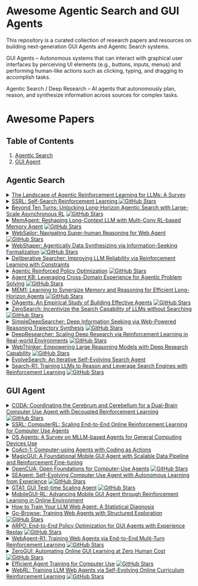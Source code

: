 # Awesome Agentic Search and GUI Agents

This repository is a curated collection of research papers and resources on building next-generation GUI Agents and Agentic Search systems.

GUI Agents – Autonomous systems that can interact with graphical user interfaces by perceiving UI elements (e.g., buttons, inputs, menus) and performing human-like actions such as clicking, typing, and dragging to accomplish tasks.

Agentic Search / Deep Research – AI agents that autonomously plan, reason, and synthesize information across sources for complex tasks.


# Awesome Papers

## Table of Contents
  
1. [Agentic Search](#agentic-search)  
2. [GUI Agent](#gui-agent)

## Agentic Search

<details>
<summary>
  <a href="https://arxiv.org/abs/2509.02547v1">The Landscape of Agentic Reinforcement Learning for LLMs: A Survey</a>
</summary>

- Date: Aug, 2025  

**TLDR**:  
The emergence of agentic reinforcement learning (Agentic RL) marks a paradigm shift from conventional reinforcement learning applied to large language models (LLM RL), reframing LLMs from passive sequence generators into autonomous, decision-making agents embedded in complex, dynamic worlds. This survey formalizes this conceptual shift by contrasting the degenerate single-step Markov Decision Processes (MDPs) of LLM-RL with the temporally extended, partially observable Markov decision processes (POMDPs) that define Agentic RL. Building on this foundation, we propose a comprehensive twofold taxonomy: one organized around core agentic capabilities, including planning, tool use, memory, reasoning, self-improvement, and perception, and the other around their applications across diverse task domains. Central to our thesis is that reinforcement learning serves as the critical mechanism for transforming these capabilities from static, heuristic modules into adaptive, robust agentic behavior. To support and accelerate future research, we consolidate the landscape of open-source environments, benchmarks, and frameworks into a practical compendium. By synthesizing over five hundred recent works, this survey charts the contours of this rapidly evolving field and highlights the opportunities and challenges that will shape the development of scalable, general-purpose AI agents.

</details>

<details>
<summary>
  <a href="https://arxiv.org/abs/2508.10874">SSRL: Self-Search Reinforcement Learning
</a>
  <a href="https://github.com/TsinghuaC3I/SSRL"><img src="https://img.shields.io/github/stars/TsinghuaC3I/SSRL?style=social" alt="GitHub Stars"/></a>
</summary>

- Date: Aug, 2025
- Env: API  
- RL: GRPO  
- Base Model: Qwen2.5-3B-Instruct, Qwen2.5-7B-Instruct, Llama3.1-3B-Instruct, Llama3.1-8B-Instruct 
- Benchmark: Single-Hop QA, Multi-Hop QA, BrowseComp
- Novelty: Using internal knowledge of the model as the retrieval, it accelerates the training process and can transfer to API retrieval at test time.
- Reward: Rule-based  

**TLDR**:  
We investigate the potential of large language models (LLMs) to serve as efficient simulators for agentic search tasks in reinforcement learning (RL), thereby reducing dependence on costly interactions with external search engines. To this end, we first quantify the intrinsic search capability of LLMs via structured prompting and repeated sampling, which we term Self-Search. Our results reveal that LLMs exhibit strong scaling behavior with respect to the inference budget, achieving high pass@k on question-answering benchmarks, including the challenging BrowseComp task. Building on these observations, we introduce Self-Search RL (SSRL), which enhances LLMs' Self-Search capability through format-based and rule-based rewards. SSRL enables models to iteratively refine their knowledge utilization internally, without requiring access to external tools. Empirical evaluations demonstrate that SSRL-trained policy models provide a cost-effective and stable environment for search-driven RL training, reducing reliance on external search engines and facilitating robust sim-to-real transfer. We draw the following conclusions: 1) LLMs possess world knowledge that can be effectively elicited to achieve high performance; 2) SSRL demonstrates the potential of leveraging internal knowledge to reduce hallucination; 3) SSRL-trained models integrate seamlessly with external search engines without additional effort. Our findings highlight the potential of LLMs to support more scalable RL agent training. 
</details>

<details>
<summary>
  <a href="https://arxiv.org/abs/2508.07976">Beyond Ten Turns: Unlocking Long-Horizon Agentic Search with Large-Scale Asynchronous RL</a>
  <a href="https://github.com/inclusionAI/ASearcher"><img src="https://img.shields.io/github/stars/inclusionAI/ASearcher?style=social" alt="GitHub Stars"/></a>
</summary>

- Date: Aug, 2025  
- Env: API, Browser  
- RL: GRPO  
- Base Model: Qwen2.5-7B, Qwen2.5-14B 
- Benchmark: Single-Hop QA, Multi-Hop QA, GAIA, xBench-DeepSearch, Frames
- Reward: Model-based  

**TLDR**:  
Recent advancements in LLM-based agents have demonstrated remarkable capabilities in handling complex, knowledge-intensive tasks by integrating external tools. Among diverse choices of tools, search tools play a pivotal role in accessing vast external knowledge. However, open-source agents still fall short of achieving expert-level Search Intelligence, the ability to resolve ambiguous queries, generate precise searches, analyze results, and conduct thorough exploration. Existing approaches fall short in scalability, efficiency, and data quality. For example, small turn limits in existing online RL methods, e.g. <=10, restrict complex strategy learning. This paper introduces ASearcher, an open-source project for large-scale RL training of search agents. Our key contributions include: (1) Scalable fully asynchronous RL training that enables long-horizon search while maintaining high training efficiency. (2) A prompt-based LLM agent that autonomously synthesizes high-quality and challenging QAs, creating a large-scale QA dataset. Through RL training, our prompt-based QwQ-32B agent achieves substantial improvements, with 46.7% and 20.8% Avg@4 gains on xBench and GAIA, respectively. Notably, our agent exhibits extreme long-horizon search, with tool calls exceeding 40 turns and output tokens exceeding 150k during training time. With a simple agent design and no external LLMs, ASearcher-Web-QwQ achieves Avg@4 scores of 42.1 on xBench and 52.8 on GAIA, surpassing existing open-source 32B agents. We open-source our models, training data, and codes in this https URL. 
</details>

<details>
<summary> 
  <a href="https://arxiv.org/abs/2507.02259">MemAgent: Reshaping Long-Context LLM with Multi-Conv RL-based Memory Agent</a>
  <a href="https://github.com/BytedTsinghua-SIA/MemAgent"><img src="https://img.shields.io/github/stars/BytedTsinghua-SIA/MemAgent?style=social" alt="GitHub Stars"/><a> 
</summary>

- Date: Jul, 2025 
- Env: Long-context text reading & QA (RULER-HotpotQA, NIAH, VT); no external tools required 
- RL: DAPO 
- Base Model: Qwen2.5-7B-Instruct, Qwen2.5-14B-Instruct
- Benchmark: RULER (QA part), Needle-in-a-Haystack
- Reward: Rule-based

**TLDR**: 
Despite improvements by length extrapolation, efficient attention and memory modules, handling infinitely long documents with linear complexity without performance degradation during extrapolation remains the ultimate challenge in long-text processing. We directly optimize for long-text tasks in an end-to-end fashion and introduce a novel agent workflow, MemAgent, which reads text in segments and updates the memory using an overwrite strategy. We extend the DAPO algorithm to facilitate training via independent-context multi-conversation generation. MemAgent has demonstrated superb long-context capabilities, being able to extrapolate from an 8K context trained on 32K text to a 3.5M QA task with performance loss < 5% and achieves 95%+ in 512K RULER test.
</details>

<details>
<summary>
  <a href="https://arxiv.org/abs/2507.02592">WebSailor: Navigating Super-human Reasoning for Web Agent</a>
  <a href="https://github.com/Alibaba-NLP/WebAgent"><img src="https://img.shields.io/github/stars/Alibaba-NLP/WebAgent?style=social" alt="GitHub Stars"/></a>
</summary>

- Date: Jul, 2025  
- Env: API 
- RL: GRPO with Cold Start
- Base Model: Qwen-2.5-3B, Qwen-2.5-7B, Qwen-2.5-32B, Qwen-2.5-72B.
- Benchmark: BrowseComp, Xbench-DeepSearch, GAIA
- Reward: Rule-based 

**TLDR**:  
Transcending human cognitive limitations represents a critical frontier in LLM training. Proprietary agentic systems like DeepResearch have demonstrated superhuman capabilities on extremely complex information-seeking benchmarks such as BrowseComp, a feat previously unattainable. We posit that their success hinges on a sophisticated reasoning pattern absent in open-source models: the ability to systematically reduce extreme uncertainty when navigating vast information landscapes. Based on this insight, we introduce WebSailor, a complete post-training methodology designed to instill this crucial capability. Our approach involves generating novel, high-uncertainty tasks through structured sampling and information obfuscation, RFT cold start, and an efficient agentic RL training algorithm, Duplicating Sampling Policy Optimization (DUPO). With this integrated pipeline, WebSailor significantly outperforms all opensource agents in complex information-seeking tasks, matching proprietary agents' performance and closing the capability gap.
</details>

<details>
<summary>
  <a href="https://arxiv.org/abs/2507.15061">WebShaper: Agentically Data Synthesizing via Information-Seeking Formalization</a>
  <a href="https://github.com/Alibaba-NLP/WebAgent"><img src="https://img.shields.io/github/stars/Alibaba-NLP/WebAgent?style=social" alt="GitHub Stars"/></a>
</summary>

- Date: Jul, 2025  
- Env: API 
- RL: GRPO with Cold Start
- Base Model: QwQ-32B, Qwen-2.5-32B, Qwen-2.5-72B.
- Benchmark: WebWalkerQA, GAIA
- Reward: Rule-based

**TLDR**:  
The advent of Large Language Model (LLM)-powered agents has revolutionized artificial intelligence by enabling solutions to complex, open-ended tasks through web-based information-seeking (IS) capabilities. The scarcity of high-quality training data has limited the development of IS agents. Existing approaches typically adopt an information-driven paradigm that first collects web data and then generates questions based on the retrieval. However, this may lead to inconsistency between information structure and reasoning structure, question and answer. To mitigate, we propose a formalization-driven IS data synthesis framework WebShaper to construct a dataset. WebShaper systematically formalizes IS tasks through set theory. Central to the formalization is the concept of Knowledge Projections (KP), which enables precise control over reasoning structure by KP operation compositions. During synthesis, we begin by creating seed tasks, then use a multi-step expansion process. At each step, an agentic Expander expands the current formal question more complex with retrieval and validation tools based on our formalization. We train our model on the synthesized dataset. Experiment results demonstrate that WebShaper achieves state-of-the-art performance among open-sourced IS agents on GAIA and WebWalkerQA benchmarks.
</details>

<details>
<summary> 
  <a href="https://arxiv.org/abs/2507.16727v1">Deliberative Searcher: Improving LLM Reliability via Reinforcement Learning with Constraints</a> 
</summary>

- Date: Jul, 2025 
- Env: Wikipedia dump, Google Search API
- RL: GRPO
- Base Model: 7B and 72B checkpoint (Shanghai AI Lab)  
- Benchmark: Multi-hop QA, GAIA, xBench-DeepSearch;
- Reward: Rule-based

**TLDR**: 
Improving the reliability of large language models (LLMs) is critical for deploying them in real-world scenarios. In this paper, we propose Deliberative Searcher, the first framework to integrate certainty calibration with retrieval-based search for open-domain question answering. The agent performs multi-step reflection and verification over Wikipedia data and is trained with a reinforcement learning algorithm that optimizes for accuracy under a soft reliability constraint. Empirical results show that proposed method improves alignment between model confidence and correctness, leading to more trustworthy outputs. This paper will be continuously updated.

</details>

<details>
<summary>
  <a href="https://www.arxiv.org/abs/2507.19849">Agentic Reinforced Policy Optimization</a>
  <a href="https://github.com/dongguanting/ARPO"><img src="https://img.shields.io/github/stars/dongguanting/ARPO?style=social" alt="GitHub Stars"/></a>
</summary>

- Date: Jul, 2025  
- Env: API and Python
- RL: ARPO with Cold Start
- Base Model: Qwen2.5-3B-Instruct, Qwen2.5-7B-Instruct, Llama3.1-8B-Instruct
- Benchmark: AIME, WebWalkerQA, GAIA, HLE, xbench, Multi-Hop QA
- Reward: Rule-based

**TLDR**:  
Large-scale reinforcement learning with verifiable rewards (RLVR) has demonstrated its effectiveness in harnessing the potential of large language models (LLMs) for single-turn reasoning tasks. In realistic reasoning scenarios, LLMs can often utilize external tools to assist in task-solving processes. However, current RL algorithms inadequately balance the models' intrinsic long-horizon reasoning capabilities and their proficiency in multi-turn tool interactions. To bridge this gap, we propose Agentic Reinforced Policy Optimization (ARPO), a novel agentic RL algorithm tailored for training multi-turn LLM-based agents. Through preliminary experiments, we observe that LLMs tend to exhibit highly uncertain behavior, characterized by an increase in the entropy distribution of generated tokens, immediately following interactions with external tools. Motivated by this observation, ARPO incorporates an entropy-based adaptive rollout mechanism, dynamically balancing global trajectory sampling and step-level sampling, thereby promoting exploration at steps with high uncertainty after tool usage. By integrating an advantage attribution estimation, ARPO enables LLMs to internalize advantage differences in stepwise tool-use interactions. Our experiments across 13 challenging benchmarks in computational reasoning, knowledge reasoning, and deep search domains demonstrate ARPO's superiority over trajectory-level RL algorithms. Remarkably, ARPO achieves improved performance using only half of the tool-use budget required by existing methods, offering a scalable solution for aligning LLM-based agents with real-time dynamic environments.
</details>

<details>
<summary>
  <a href="https://arxiv.org/abs/2507.06229">Agent KB: Leveraging Cross-Domain Experience for Agentic Problem Solving</a>
  <a href="https://github.com/OPPO-PersonalAI/Agent-KB"><img src="https://img.shields.io/github/stars/OPPO-PersonalAI/Agent-KB?style=social" alt="GitHub Stars"/></a>
</summary>

- Date: Jul, 2025  
- Env: API and Python
- Method: Prompt with Hierarchical Memory Structure and Agentic Reasoning
- Base Model: GPT-4.1, Claude 3.7, o3-mini, GPT-4o, DeepSeek-R1, Qwen-3-32B
- Benchmark: GAIA, SWE-bench Lite

**TLDR**:  
Current AI agents cannot effectively learn from each other's problem-solving experiences or use past successes to guide self-reflection and error correction in new tasks. We introduce Agent KB, a shared knowledge base that captures both high-level problem-solving strategies and detailed execution lessons, enabling knowledge transfer across agent frameworks. Agent KB implements a novel teacher-student dual-phase retrieval mechanism where student agents retrieve workflow-level patterns for strategic guidance while teacher agents identify execution-level patterns for refinement. This hierarchical approach enables agents to break out of limited reasoning pathways by incorporating diverse strategies from external sources. Evaluations on the GAIA benchmark demonstrate substantial performance gains, with Agent KB improving success rates by up to 6.06 percentage points overall under pass@1. For SWE-bench code repair tasks, our system significantly improved resolution rates, with o3-mini achieving an 8.67 percentage point gain (23 percent to 31.67 percent) in pass@1. Our ablation studies demonstrate that the refinement module proves most critical, with its removal causing a 3.85% drop on challenging Level 3 tasks, highlighting that effective knowledge transfer necessitates both strategic guidance and execution-level refinement.
</details>

<details> 
<summary> 
  <a href="https://arxiv.org/html/2506.15841v1">MEM1: Learning to Synergize Memory and Reasoning for Efficient Long-Horizon Agents</a> 
  <a href="https://github.com/MIT-MI/MEM1"><img src="https://img.shields.io/github/stars/MIT-MI/MEM1?style=social" alt="GitHub Stars"/></a> 
</summary>

- Date: Jun, 2025 
- Env: Wikipedia dump, Google Search API, WebShop browser env 
- RL: PPO
- Base Model: Qwen2.5-7B
- Benchmark: HotpotQA+NQ (Augmented); WebShop 
- Reward: Rule-based for QA; environment reward for WebShop 

**TLDR**:  Modern language agents must operate over long-horizon, multi-turn interactions, where they retrieve external information, adapt to observations, and answer interdependent queries. Yet, most LLM systems rely on full-context prompting, appending all past turns regardless of their relevance. This leads to unbounded memory growth, increased computational costs, and degraded reasoning performance on out-of-distribution input lengths. We introduce MEM1, an end-to-end reinforcement learning framework that enables agents to operate with constant memory across long multi-turn tasks. At each turn, MEM1 updates a compact shared internal state that jointly supports memory consolidation and reasoning. This state integrates prior memory with new observations from the environment while strategically discarding irrelevant or redundant information. To support training in more realistic and compositional settings, we propose a simple yet effective and scalable approach to constructing multi-turn environments by composing existing datasets into arbitrarily complex task sequences. Experiments across three domains, including internal retrieval QA, open-domain web QA, and multi-turn web shopping, show that MEM1-7B improves performance by 3.5× while reducing memory usage by 3.7× compared to Qwen2.5-14B-Instruct on a 16-objective multi-hop QA task, and generalizes beyond the training horizon. Our results demonstrate the promise of reasoning-driven memory consolidation as a scalable alternative to existing solutions for training long-horizon interactive agents, where both efficiency and performance are optimized.
</details>

<details>
<summary>
  <a href="https://arxiv.org/abs/2506.15741">OAgents: An Empirical Study of Building Effective Agents</a>
  <a href="OPPO-PersonalAI/OAgents"><img src="https://img.shields.io/github/stars/OPPO-PersonalAI/OAgents?style=social" alt="GitHub Stars"/></a>
</summary>

- Date: Jun, 2025  
- Env: API and Python
- Method: Prompt 
- Base Model: Claude 3.7
- Benchmark: GAIA

**TLDR**:  
Recently, Agentic AI has become an increasingly popular research field. However, we argue that current agent research practices lack standardization and scientific rigor, making it hard to conduct fair comparisons among methods. As a result, it is still unclear how different design choices in agent frameworks affect effectiveness, and measuring their progress remains challenging. In this work, we conduct a systematic empirical study on GAIA benchmark and BrowseComp to examine the impact of popular design choices in key agent components in a fair and rigorous manner. We find that the lack of a standard evaluation protocol makes previous works, even open-sourced ones, non-reproducible, with significant variance between random runs. Therefore, we introduce a more robust evaluation protocol to stabilize comparisons. Our study reveals which components and designs are crucial for effective agents, while others are redundant, despite seeming logical. Based on our findings, we build and open-source OAgents, a new foundation agent framework that achieves state-of-the-art performance among open-source projects. OAgents offers a modular design for various agent components, promoting future research in Agentic AI.
</details>

<details>
<summary>
  <a href="https://arxiv.org/abs/2505.04588">ZeroSearch: Incentivize the Search Capability of LLMs without Searching</a>
  <a href="https://github.com/Alibaba-NLP/ZeroSearch"><img src="https://img.shields.io/github/stars/Alibaba-NLP/ZeroSearch?style=social" alt="GitHub Stars"/></a>
</summary>

- Date: May, 2025  
- Env: LLM Synthesized
- RL: REINFORCE, PPO, GRPO
- Base Model: Qwen-2.5-3B(Base/Instruct), Qwen-2.5-7B (Base/Instruct), Llama-3.2-3B (Base/Instruct)
- Benchmark: Single-Hop QA, Multi-Hop QA

**TLDR**: 
Effective information searching is essential for enhancing the reasoning and generation capabilities of large language models (LLMs). Recent research has explored using reinforcement learning (RL) to improve LLMs' search capabilities by interacting with live search engines in real-world environments. While these approaches show promising results, they face two major challenges: (1) Uncontrolled Document Quality: The quality of documents returned by search engines is often unpredictable, introducing noise and instability into the training process. (2) Prohibitively High API Costs: RL training requires frequent rollouts, potentially involving hundreds of thousands of search requests, which incur substantial API expenses and severely constrain scalability. To address these challenges, we introduce ZeroSearch, a novel RL framework that incentivizes the capabilities of LLMs to use a real search engine with simulated searches during training. Our approach begins with lightweight supervised fine-tuning to transform the LLM into a retrieval module capable of generating both useful and noisy documents in response to a query. During RL training, we employ a curriculum-based rollout strategy that incrementally degrades the quality of generated documents, progressively eliciting the model's reasoning ability by exposing it to increasingly challenging retrieval scenarios. Extensive experiments demonstrate that ZeroSearch effectively incentivizes the search capabilities of LLMs using a 3B LLM as the retrieval module. Remarkably, a 7B retrieval module achieves comparable performance to the real search engine, while a 14B retrieval module even surpasses it. Furthermore, it generalizes well across both base and instruction-tuned models of various parameter sizes and is compatible with a wide range of RL algorithms.
</details>


<details> 
<summary> 
  <a href="https://arxiv.org/abs/2505.16834">SimpleDeepSearcher: Deep Information Seeking via Web-Powered Reasoning Trajectory Synthesis</a> 
  <a href="https://github.com/RUCAIBox/SimpleDeepSearcher"><img src="https://img.shields.io/github/stars/RUCAIBox/SimpleDeepSearcher?style=social" alt="GitHub Stars"/><a> 
</summary>

- Date: May, 2025  
- Env: Search API 
- Method: SFT only on 871 samples 
- Base Model: Qwen-2.5-7B, Qwen-2.5-32B, DeepSeek-Distilled-Qwen-2.5-32B, QwQ-32B. 
- Benchmark: Multi-Hop QA, FRAMES, GAIA 

**TLDR**: Retrieval-augmented generation (RAG) systems have advanced large language models (LLMs) in complex deep search scenarios requiring multi-step reasoning and iterative information retrieval. However, existing approaches face critical limitations that lack high-quality training trajectories or suffer from the distributional mismatches in simulated environments and prohibitive computational costs for real-world deployment. This paper introduces SimpleDeepSearcher, a lightweight yet effective framework that bridges this gap through strategic data engineering rather than complex training paradigms. Our approach synthesizes high-quality training data by simulating realistic user interactions in live web search environments, coupled with a multi-criteria curation strategy that optimizes the diversity and quality of input and output side. Experiments on five benchmarks across diverse domains demonstrate that SFT on only 871 curated samples yields significant improvements over RL-based baselines. Our work establishes SFT as a viable pathway by systematically addressing the data-scarce bottleneck, offering practical insights for efficient deep search systems. 
</details>

<details>
<summary>
  <a href="https://arxiv.org/abs/2504.03160">DeepResearcher: Scaling Deep Research via Reinforcement Learning in Real-world Environments</a>
  <a href="https://github.com/GAIR-NLP/DeepResearcher"><img src="https://img.shields.io/github/stars/GAIR-NLP/DeepResearcher?style=social" alt="GitHub Stars"/></a>
</summary>

- Date: Apr, 2025  
- Env: API
- RL: GRPO
- Base Model: Qwen2.5-7B-Instruct
- Benchmark: Single-Hop QA, Multi-Hop QA
- Reward: Rule-based 

**TLDR**:  
Large Language Models (LLMs) equipped with web search capabilities have demonstrated impressive potential for deep research tasks. However, current approaches predominantly rely on either manually engineered prompts (prompt engineering-based) with brittle performance or reinforcement learning within controlled Retrieval-Augmented Generation (RAG) environments (RAG-based) that fail to capture the complexities of real-world interaction. In this paper, we introduce DeepResearcher, the first comprehensive framework for end-to-end training of LLM-based deep research agents through scaling reinforcement learning (RL) in real-world environments with authentic web search interactions. Unlike RAG-based approaches that assume all necessary information exists within a fixed corpus, our method trains agents to navigate the noisy, unstructured, and dynamic nature of the open web. We implement a specialized multi-agent architecture where browsing agents extract relevant information from various webpage structures and overcoming significant technical challenges. Extensive experiments on open-domain research tasks demonstrate that DeepResearcher achieves substantial improvements of up to 28.9 points over prompt engineering-based baselines and up to 7.2 points over RAG-based RL agents. Our qualitative analysis reveals emergent cognitive behaviors from end-to-end RL training, including the ability to formulate plans, cross-validate information from multiple sources, engage in self-reflection to redirect research, and maintain honesty when unable to find definitive answers. Our results highlight that end-to-end training in real-world web environments is not merely an implementation detail but a fundamental requirement for developing robust research capabilities aligned with real-world applications.
</details>



<details>
<summary> 
  <a href="https://arxiv.org/abs/2504.21776">WebThinker: Empowering Large Reasoning Models with Deep Research Capability</a> 
  <a href="https://github.com/RUC-NLPIR/WebThinker"><img src="https://img.shields.io/github/stars/RUC-NLPIR/WebThinker?style=social" alt="GitHub Stars"/></a> 
</summary>

- Date: Apr, 2025. 
- Env: Browser
- RL: Online DPO
- Base Model: QwQ-32B and DeepSeek-R1 distilled
- Benchmark: GPQA, GAIA, WebWalkerQA, HLE. 
- Reward: Preferences built from reasoning correctness, tool usage, and final outputs.

**TLDR**: Large reasoning models (LRMs), such as OpenAI-o1 and DeepSeek-R1, demonstrate impressive long-horizon reasoning capabilities. However, their reliance on static internal knowledge limits their performance on complex, knowledge-intensive tasks and hinders their ability to produce comprehensive research reports requiring synthesis of diverse web information. To address this, we propose WebThinker, a deep research agent that empowers LRMs to autonomously search the web, navigate web pages, and draft research reports during the reasoning process. WebThinker integrates a Deep Web Explorer module, enabling LRMs to dynamically search, navigate, and extract information from the web when encountering knowledge gaps. It also employs an Autonomous Think-Search-and-Draft strategy, allowing the model to seamlessly interleave reasoning, information gathering, and report writing in real time. To further enhance research tool utilization, we introduce an RL-based training strategy via iterative online Direct Preference Optimization (DPO). Extensive experiments on complex reasoning benchmarks (GPQA, GAIA, WebWalkerQA, HLE) and scientific report generation tasks (Glaive) demonstrate that WebThinker significantly outperforms existing methods and strong proprietary systems. Our approach enhances LRM reliability and applicability in complex scenarios, paving the way for more capable and versatile deep research systems. 
</details>

<details>
<summary>
  <a href="https://arxiv.org/abs/2505.22501">EvolveSearch: An Iterative Self-Evolving Search Agent</a>
</summary>

- Date: May, 2025  
- Env: API 
- RL: Iterative self-evolution with SFT and GRPO
- Base Model: Qwen2.5-7B-Instruct
- Benchmark: Single-Hop QA, Multi-Hop QA
- Reward: Rule-based 

**TLDR**:  
The rapid advancement of large language models (LLMs) has transformed the landscape of agentic information seeking capabilities through the integration of tools such as search engines and web browsers. However, current mainstream approaches for enabling LLM web search proficiency face significant challenges: supervised fine-tuning struggles with data production in open-search domains, while RL converges quickly, limiting their data utilization efficiency. To address these issues, we propose EvolveSearch, a novel iterative self-evolution framework that combines SFT and RL to enhance agentic web search capabilities without any external human-annotated reasoning data. Extensive experiments on seven multi-hop question-answering (MHQA) benchmarks demonstrate that EvolveSearch consistently improves performance across iterations, ultimately achieving an average improvement of 4.7\% over the current state-of-the-art across seven benchmarks, opening the door to self-evolution agentic capabilities in open web search domains.
</details>

<details>
<summary>
  <a href="https://arxiv.org/abs/2503.09516">Search-R1: Training LLMs to Reason and Leverage Search Engines with Reinforcement Learning</a>
  <a href="https://github.com/PeterGriffinJin/Search-R1"><img src="https://img.shields.io/github/stars/PeterGriffinJin/Search-R1?style=social" alt="GitHub Stars"/></a>
</summary>

- Date: Mar, 2025  
- Env: API 
- RL: GRPO, PPO
- Base Model: Qwen-2.5-3B (Base/Instruct), Qwen-2.5-7B (Base/Instruct) 
- Benchmark: Single-Hop QA, Multi-Hop QA
- Reward: Rule-based  

**TLDR**:  
Efficiently acquiring external knowledge and up-to-date information is essential for effective reasoning and text generation in large language models (LLMs). Prompting advanced LLMs with reasoning capabilities to use search engines during inference is often suboptimal, as the LLM might not fully possess the capability on how to interact optimally with the search engine. This paper introduces Search-R1, an extension of reinforcement learning (RL) for reasoning frameworks where the LLM learns to autonomously generate (multiple) search queries during step-by-step reasoning with real-time retrieval. Search-R1 optimizes LLM reasoning trajectories with multi-turn search interactions, leveraging retrieved token masking for stable RL training and a simple outcome-based reward function. Experiments on seven question-answering datasets show that Search-R1 improves performance by 41% (Qwen2.5-7B) and 20% (Qwen2.5-3B) over various RAG baselines under the same setting. This paper further provides empirical insights into RL optimization methods, LLM choices, and response length dynamics in retrieval-augmented reasoning. The code and model checkpoints are available at this https URL. 
</details>

## GUI Agent

<details>
<summary>
  <a href="https://arxiv.org/abs/2508.20096">CODA: Coordinating the Cerebrum and Cerebellum for a Dual-Brain Computer Use Agent with Decoupled Reinforcement Learning</a>
  <a href="https://github.com/OpenIXCLab/CODA"><img src="https://img.shields.io/github/stars/OpenIXCLab/CODA?style=social" alt="GitHub Stars"/></a>
</summary>

- Date: Aug, 2025
- Env: Computer  
- RL: GRPO  
- Base Model: Qwen2.5VL-32B, UI-TARS-1.5-7B
- Benchmark: OSWorld
- Novelty: Decomposing into Planner (Qwen2.5) and Executor (UI-TARS), and focusing on improving the planner with reinforcement learning. Proposing an auto Task Generation pipeline.
- Reward: Model-based  

**TLDR**:  
We introduce ComputerRL, a framework for autonomous desktop intelligence that enables agents to operate complex digital workspaces skillfully. ComputerRL features the API-GUI paradigm, which unifies programmatic API calls and direct GUI interaction to address the inherent mismatch between machine agents and human-centric desktop environments. Scaling end-to-end RL training is crucial for improvement and generalization across diverse desktop tasks, yet remains challenging due to environmental inefficiency and instability in extended training. To support scalable and robust training, we develop a distributed RL infrastructure capable of orchestrating thousands of parallel virtual desktop environments to accelerate large-scale online RL. Furthermore, we propose Entropulse, a training strategy that alternates reinforcement learning with supervised fine-tuning, effectively mitigating entropy collapse during extended training runs. We employ ComputerRL on open models GLM-4-9B-0414 and Qwen2.5-14B, and evaluate them on the OSWorld benchmark. The AutoGLM-OS-9B based on GLM-4-9B-0414 achieves a new state-of-the-art accuracy of 48.1%, demonstrating significant improvements for general agents in desktop automation. The algorithm and framework are adopted in building AutoGLM (Liu et al., 2024a) 
</details>

<details>
<summary>
  <a href="https://arxiv.org/abs/2508.14040">SSRL: ComputerRL: Scaling End-to-End Online Reinforcement Learning for Computer Use Agents
</a>
</summary>

- Date: Aug, 2025
- Env: Computer  
- RL: GRPO  
- Base Model: Qwen2.5-14B, GLM-4-9B-0414
- Benchmark: OSWorld, OSWorld-Verified
- Novelty: Automatically construct APIs and use them to interact with environments; A large-scale, distributed RL infrastructure for rollouts; and combine RL with SFT when entropy collapses during RL training.
- Reward: Rule-based  

**TLDR**:  
We introduce ComputerRL, a framework for autonomous desktop intelligence that enables agents to operate complex digital workspaces skillfully. ComputerRL features the API-GUI paradigm, which unifies programmatic API calls and direct GUI interaction to address the inherent mismatch between machine agents and human-centric desktop environments. Scaling end-to-end RL training is crucial for improvement and generalization across diverse desktop tasks, yet remains challenging due to environmental inefficiency and instability in extended training. To support scalable and robust training, we develop a distributed RL infrastructure capable of orchestrating thousands of parallel virtual desktop environments to accelerate large-scale online RL. Furthermore, we propose Entropulse, a training strategy that alternates reinforcement learning with supervised fine-tuning, effectively mitigating entropy collapse during extended training runs. We employ ComputerRL on open models GLM-4-9B-0414 and Qwen2.5-14B, and evaluate them on the OSWorld benchmark. The AutoGLM-OS-9B based on GLM-4-9B-0414 achieves a new state-of-the-art accuracy of 48.1%, demonstrating significant improvements for general agents in desktop automation. The algorithm and framework are adopted in building AutoGLM (Liu et al., 2024a) 
</details>

<details>
<summary>
  <a href="https://arxiv.org/abs/2508.04482">OS Agents: A Survey on MLLM-based Agents for General Computing Devices Use</a>
</summary>

- Date: Aug, 2025  

**TLDR**:  
Vision-language models have demonstrated impressive capabilities as computer-use agents (CUAs) capable of automating diverse computer tasks. As their commercial potential grows, critical details of the most capable CUA systems remain closed. As these agents will increasingly mediate digital interactions and execute consequential decisions on our behalf, the research community needs access to open CUA frameworks to study their capabilities, limitations, and risks. To bridge this gap, we propose OpenCUA, a comprehensive open-source framework for scaling CUA data and foundation models. Our framework consists of: (1) an annotation infrastructure that seamlessly captures human computer-use demonstrations; (2) AgentNet, the first large-scale computer-use task dataset spanning 3 operating systems and 200+ applications and websites; (3) a scalable pipeline that transforms demonstrations into state-action pairs with reflective long Chain-of-Thought reasoning that sustain robust performance gains as data scales. Our end-to-end agent models demonstrate strong performance across CUA benchmarks. In particular, OpenCUA-32B achieves an average success rate of 34.8% on OSWorld-Verified, establishing a new state-of-the-art (SOTA) among open-source models and surpassing OpenAI CUA (GPT-4o). Further analysis confirms that our approach generalizes well across domains and benefits significantly from increased test-time computation. We release our annotation tool, datasets, code, and models to build open foundations for further CUA research. 

</details>

<details>
<summary>
  <a href="https://arxiv.org/abs/2508.03923">CoAct-1: Computer-using Agents with Coding as Actions</a>
</summary>

- Date: Aug, 2025  
- Env: Computer  
- Base Model: o3, o4-mini, computer-use-preview
- Benchmark: OSWorld

**TLDR**:  
Autonomous agents that operate computers via Graphical User Interfaces (GUIs) often struggle with efficiency and reliability on complex, long-horizon tasks. While augmenting these agents with planners can improve task decomposition, they remain constrained by the inherent limitations of performing all actions through GUI manipulation, leading to brittleness and inefficiency. In this work, we introduce a more robust and flexible paradigm: enabling agents to use coding as a enhanced action. We present CoAct-1, a novel multi-agent system that synergistically combines GUI-based control with direct programmatic execution. CoAct-1 features an Orchestrator that dynamically delegates subtasks to either a conventional GUI Operator or a specialized Programmer agent, which can write and execute Python or Bash scripts. This hybrid approach allows the agent to bypass inefficient GUI action sequences for tasks like file management and data processing, while still leveraging visual interaction when necessary. We evaluate our system on the challenging OSWorld benchmark, where CoAct-1 achieves a new state-of-the-art success rate of 60.76%, significantly outperforming prior methods. Furthermore, our approach dramatically improves efficiency, reducing the average number of steps required to complete a task to just 10.15, compared to 15 for leading GUI agents. Our results demonstrate that integrating coding as a core action provides a more powerful, efficient, and scalable path toward generalized computer automation.
</details>

<details>
<summary>
  <a href="https://arxiv.org/abs/2508.03700">MagicGUI: A Foundational Mobile GUI Agent with Scalable Data Pipeline and Reinforcement Fine-tuning</a>
</summary>

- Date: Aug, 2025  
- Env: Mobile 
- Base Model: Qwen‑VL  
- Benchmark: GUI-Odyssey, AndroidControl, Magic-RICH

**TLDR**:  
This paper presents MagicGUI, a foundational mobile GUI agent designed to address critical challenges in perception, grounding, and reasoning within real-world mobile GUI environments. The framework is underpinned by following six key components: (1) a comprehensive and accurate dataset, constructed via the scalable GUI Data Pipeline, which aggregates the largest and most diverse GUI-centric multimodal data to date from open-source repositories, automated crawling, and targeted manual annotation; (2) enhanced perception and grounding capabilities, facilitating fine-grained multimodal alignment for UI element referencing, grounding, and screen comprehension; (3) a comprehensive and unified action space, encompassing both fundamental UI operations and complex interactive intents to support human-agent interactions; (4) planning-oriented reasoning mechanisms that enable the model to decompose complex user instructions into sequential actions with explicit intermediate meta-paln reasoning; (5) an iterative two-stage training procedure, combining large-scale continue pre-training on 7.8M samples with reinforcement fine-tuning utilizing a spatially enhanced composite reward and dual filtering strategy; and (6) competitive performance on both the proprietary Magic-RICH benchmark and over a dozen public benchmarks, achieving superior performance across GUI perception and agent tasks, while demonstrating robust generalization and real-world deployment potential in practical mobile GUI scenarios, as detailed in Figure 1.
</details>


</details>


<details>
<summary>
  <a href="https://arxiv.org/abs/2508.09123">OpenCUA: Open Foundations for Computer-Use Agents</a>
  <a href="https://github.com/xlang-ai/OpenCUA"><img src="https://img.shields.io/github/stars/xlang-ai/OpenCUA?style=social" alt="GitHub Stars"/></a>
</summary>

- Date: Aug, 2025  
- Env: Computer  
- Base Model: Qwen2.5-VL-7B-Instruction  
- Benchmark: OSWorld-Verified, WindowsAgentArena  

**TLDR**:  
Vision-language models have demonstrated impressive capabilities as computer-use agents (CUAs) capable of automating diverse computer tasks. As their commercial potential grows, critical details of the most capable CUA systems remain closed. As these agents will increasingly mediate digital interactions and execute consequential decisions on our behalf, the research community needs access to open CUA frameworks to study their capabilities, limitations, and risks. To bridge this gap, we propose OpenCUA, a comprehensive open-source framework for scaling CUA data and foundation models. Our framework consists of: (1) an annotation infrastructure that seamlessly captures human computer-use demonstrations; (2) AgentNet, the first large-scale computer-use task dataset spanning 3 operating systems and 200+ applications and websites; (3) a scalable pipeline that transforms demonstrations into state-action pairs with reflective long Chain-of-Thought reasoning that sustain robust performance gains as data scales. Our end-to-end agent models demonstrate strong performance across CUA benchmarks. In particular, OpenCUA-32B achieves an average success rate of 34.8% on OSWorld-Verified, establishing a new state-of-the-art (SOTA) among open-source models and surpassing OpenAI CUA (GPT-4o). Further analysis confirms that our approach generalizes well across domains and benefits significantly from increased test-time computation. We release our annotation tool, datasets, code, and models to build open foundations for further CUA research.
</details>


<details>
<summary>
  <a href="https://www.arxiv.org/abs/2508.04700">SEAgent: Self-Evolving Computer Use Agent with Autonomous Learning from Experience</a>
  <a href="https://github.com/SunzeY/SEAgent"><img src="https://img.shields.io/github/stars/SunzeY/SEAgent?style=social" alt="GitHub Stars"/></a>
</summary>

- Date: Aug, 2025  
- Env: Computer  
- RL: GRPO  
- Base Model: UI-TARS-7B-DPO  
- Benchmark: OSWorld  
- Reward: Model-based  

**TLDR**:  
Repurposing large vision-language models (LVLMs) as computer use agents (CUAs) has led to substantial breakthroughs, primarily driven by human-labeled data. However, these models often struggle with novel and specialized software, particularly in scenarios lacking human annotations. To address this challenge, we propose SEAgent, an agentic self-evolving framework enabling CUAs to autonomously evolve through interactions with unfamiliar software. Specifically, SEAgent empowers computer-use agents to autonomously master novel software environments via experiential learning, where agents explore new software, learn through iterative trial-and-error, and progressively tackle auto-generated tasks organized from simple to complex. To achieve this goal, we design a World State Model for step-wise trajectory assessment, along with a Curriculum Generator that generates increasingly diverse and challenging tasks. The agent's policy is updated through experiential learning, comprised of adversarial imitation of failure actions and Group Relative Policy Optimization (GRPO) on successful ones. Furthermore, we introduce a specialist-to-generalist training strategy that integrates individual experiential insights from specialist agents, facilitating the development of a stronger generalist CUA capable of continuous autonomous evolution. This unified agent ultimately achieves performance surpassing ensembles of individual specialist agents on their specialized software. We validate the effectiveness of SEAgent across five novel software environments within OS-World. Our approach achieves a significant improvement of 23.2% in success rate, from 11.3% to 34.5%, over a competitive open-source CUA, i.e., UI-TARS.  

</details>

<details>
<summary>
  <a href="https://arxiv.org/abs/2507.05791">GTA1: GUI Test-time Scaling Agent</a>
  <a href="https://github.com/Yan98/GTA1"><img src="https://img.shields.io/github/stars/Yan98/GTA1?style=social" alt="GitHub Stars"/></a>
</summary>

- Date: Jul, 2025  
- Env: Computer  
- RL: GRPO  
- Base Model: UI-TARS-1.5-7B, Qwen2.5-VL-32BInstruct, Qwen2.5-VL-72B-Instruct 
- Benchmark:  ScreenSpot, OSWorld-G, OSWorld  
- Paradigm: Rule-based  

**TLDR**:  
Graphical user interface (GUI) agents autonomously operate across platforms (e.g., Linux) to complete tasks by interacting with visual elements. Specifically, a user instruction is decomposed into a sequence of action proposals, each corresponding to an interaction with the GUI. After each action, the agent observes the updated GUI environment to plan the next step. However, two main challenges arise: i) resolving ambiguity in task planning (i.e., the action proposal sequence), where selecting an appropriate plan is non-trivial, as many valid ones may exist; ii) accurately grounding actions in complex and high-resolution interfaces, i.e., precisely interacting with visual targets.
This paper investigates the two aforementioned challenges with our GUI Test-time Scaling Agent, namely GTA1. First, to select the most appropriate action proposal, we introduce a test-time scaling method. At each step, we sample multiple candidate action proposals and leverage a judge model to evaluate and select the most suitable one. It trades off computation for better decision quality by concurrent sampling, shortening task execution steps, and improving overall performance. Second, we propose a model that achieves improved accuracy when grounding the selected action proposal to its corresponding visual elements. Our key insight is that reinforcement learning (RL) facilitates visual grounding through inherent objective alignments, rewarding successful clicks on interface elements.
Experimentally, our method establishes state-of-the-art performance across diverse benchmarks. For example, GTA1-7B achieves 50.1%, 92.4%, and 67.7% accuracies on Screenspot-Pro, Screenspot-V2, and OSWorld-G, respectively. When paired with a planner applying our test-time scaling strategy, it exhibits state-of-the-art agentic performance (e.g., 45.2% task success rate on OSWorld). We open-source our code and models here.
</details>

<details>
<summary>
  <a href="https://arxiv.org/abs/2507.05720">MobileGUI-RL: Advancing Mobile GUI Agent through Reinforcement Learning in Online Environment</a>
</summary>

- Date: Jul, 2025  
- Env: Android  
- RL: GRPO  
- Base Model: Qwen2.5-VL-7B-Instruct, Qwen2.5-VL-32B-Instruct  
- Benchmark: AndroidWorld, Android-in-theWild  
- Paradigm: Rule-based  

**TLDR**:  
Recently, there has been a surge of vision-based GUI agents designed to automate everyday mobile and web tasks. These agents interpret raw GUI screenshots and autonomously decide where to click, scroll, or type, which bypasses handcrafted rules and app-specific APIs. However, most existing methods trained GUI agent in the offline environment using pre-collected trajectories. This approach limits scalability, causes overfitting to specific UI templates, and leads to brittle policies when faced with unseen environment. We present MobileGUI-RL, a scalable framework that trains GUI agent in online environment. MobileGUI-RL contains two key components. It (i) synthesizes a curriculum of learnable tasks through self-exploration and filtering, and (ii) adapts GRPO to GUI navigation with trajectory-aware advantages and composite rewards that balance task success and execution efficiency. Experiments on three online mobile-agent benchmarks show consistent gains, validating the effectiveness of our approach.  

</details>


<details>
<summary>
  <a href="https://arxiv.org/abs/2507.04103">How to Train Your LLM Web Agent: A Statistical Diagnosis</a>
</summary>

- Date: Jul, 2025  
- Env: Web  
- RL: GRPO  
- Base Model: Llama-3.1-8B  
- Benchmark: WorkArena, MiniWoB++  
- Reward: Rule-based  

**TLDR**:  
LLM-based web agents have recently made significant progress, but much of it has occurred in closed-source systems, widening the gap with open-source alternatives. Progress has been held back by two key challenges: first, a narrow focus on single-step tasks that overlooks the complexity of multi-step web interactions; and second, the high compute costs required to post-train LLM-based web agents. To address this, we present the first statistically grounded study on compute allocation for LLM web-agent post-training. Our approach uses a two-stage pipeline, training a Llama 3.1 8B student to imitate a Llama 3.3 70B teacher via supervised fine-tuning (SFT), followed by on-policy reinforcement learning. We find this process highly sensitive to hyperparameter choices, making exhaustive sweeps impractical. To spare others from expensive trial-and-error, we sample 1,370 configurations and use bootstrapping to estimate effective hyperparameters. Our results show that combining SFT with on-policy RL consistently outperforms either approach alone on both WorkArena and MiniWob++. Further, this strategy requires only 55% of the compute to match the peak performance of pure SFT on MiniWob++, effectively pushing the compute-performance Pareto frontier, and is the only strategy that can close the gap with closed-source models. 

</details>

<details>
<summary>
  <a href="https://arxiv.org/abs/2506.03533">Go-Browse: Training Web Agents with Structured Exploration</a>
  <a href="https://github.com/ApGa/Go-Browse"><img src="https://img.shields.io/github/stars/ApGa/Go-Browse?style=social" alt="GitHub Stars"/></a>
</summary>

- Date: Jun, 2025  
- Env: Web  
- Base Model: Qwen-2.5-7B-Instruct
- Benchmark: WebArena  

**TLDR**:  
One of the fundamental problems in digital agents is their lack of understanding of their environment. For instance, a web browsing agent may get lost in unfamiliar websites, uncertain what pages must be visited to achieve its goals. To address this, we propose Go-Browse, a method for automatically collecting diverse and realistic web agent data at scale through structured exploration of web environments. Go-Browse achieves efficient exploration by framing data collection as a graph search, enabling reuse of information across exploration episodes. We instantiate our method on the WebArena benchmark, collecting a dataset of 10K successful task-solving trajectories and 40K interaction steps across 100 URLs. Fine-tuning a 7B parameter language model on this dataset achieves a success rate of 21.7% on the WebArena benchmark, beating GPT-4o mini by 2.4% and exceeding current state-of-the-art results for sub-10B parameter models by 2.9%.

</details>

<details>
<summary>
  <a href="https://arxiv.org/abs/2505.16282">ARPO: End-to-End Policy Optimization for GUI Agents with Experience Replay</a>
  <a href="https://github.com/dvlab-research/ARPO"><img src="https://img.shields.io/github/stars/dvlab-research/ARPO?style=social" alt="GitHub Stars"/></a>
</summary>

- Date: May, 2025  
- Env: Computer  
- RL: ARPO  
- Base Model: UI-TARS-1.5-7B  
- Benchmark: OSWorld  
- Reward: Rule-based  

**TLDR**:  
Training large language models (LLMs) as interactive agents for controlling graphical user interfaces (GUIs) presents a unique challenge to optimize long-horizon action sequences with multimodal feedback from complex environments. While recent works have advanced multi-turn reinforcement learning (RL) for reasoning and tool-using capabilities in LLMs, their application to GUI-based agents remains relatively underexplored due to the difficulty of sparse rewards, delayed feedback, and high rollout costs. In this paper, we investigate end-to-end policy optimization for vision-language-based GUI agents with the aim of improving performance on complex, long-horizon computer tasks. We propose Agentic Replay Policy Optimization (ARPO), an end-to-end RL approach that augments Group Relative Policy Optimization (GRPO) with a replay buffer to reuse the successful experience across training iterations. To further stabilize the training process, we propose a task selection strategy that filters tasks based on baseline agent performance, allowing the agent to focus on learning from informative interactions. Additionally, we compare ARPO with offline preference optimization approaches, highlighting the advantages of policy-based methods in GUI environments. Experiments on the OSWorld benchmark demonstrate that ARPO achieves competitive results, establishing a new performance baseline for LLM-based GUI agents trained via reinforcement learning. Our findings underscore the effectiveness of reinforcement learning for training multi-turn, vision-language GUI agents capable of managing complex real-world UI interactions.

</details>


<details>
<summary>
  <a href="https://arxiv.org/abs/2505.16421">WebAgent-R1: Training Web Agents via End-to-End Multi-Turn Reinforcement Learning</a>
  <a href="https://github.com/weizhepei/WebAgent-R1"><img src="https://img.shields.io/github/stars/weizhepei/WebAgent-R1?style=social" alt="GitHub Stars"/></a>
</summary>

- Date: May, 2025  
- Env: Web  
- RL: GRPO  
- Base Model: Qwen-2.5-3B, Llama-3.1-8B  
- Benchmark: WebArena-Lite  
- Reward: Rule-based  

**TLDR**:  
While reinforcement learning (RL) has demonstrated remarkable success in enhancing large language models (LLMs), it has primarily focused on single-turn tasks such as solving math problems. Training effective web agents for multi-turn interactions remains challenging due to the complexity of long-horizon decision-making across dynamic web interfaces. In this work, we present WebAgent-R1, a simple yet effective end-to-end multi-turn RL framework for training web agents. It learns directly from online interactions with web environments by asynchronously generating diverse trajectories, entirely guided by binary rewards depending on task success. Experiments on the WebArena-Lite benchmark demonstrate the effectiveness of WebAgent-R1, boosting the task success rate of Qwen-2.5-3B from 6.1% to 33.9% and Llama-3.1-8B from 8.5% to 44.8%, significantly outperforming existing state-of-the-art methods and strong proprietary models such as OpenAI o3. In-depth analyses reveal the effectiveness of the thinking-based prompting strategy and test-time scaling through increased interactions for web tasks. We further investigate different RL initialization policies by introducing two variants, namely WebAgent-R1-Zero and WebAgent-R1-CoT, which highlight the importance of the warm-up training stage (i.e., behavior cloning) and provide insights on incorporating long chain-of-thought (CoT) reasoning in web agents. 

</details>


<details>
<summary>
  <a href="https://arxiv.org/abs/2505.23762">ZeroGUI: Automating Online GUI Learning at Zero Human Cost</a>
  <a href="https://github.com/OpenGVLab/ZeroGUI"><img src="https://img.shields.io/github/stars/OpenGVLab/ZeroGUI?style=social" alt="GitHub Stars"/></a>
</summary>

- Date: May, 2025  
- Env: Computer, Android  
- RL: GRPO  
- Base Model: UI-TARS-7B-DPO, Aguvi  
- Benchmark: OSWorld, AndroidLab  
- Reward: Model-based  

**TLDR**:  
The rapid advancement of large Vision-Language Models (VLMs) has propelled the development of pure-vision-based GUI Agents, capable of perceiving and operating Graphical User Interfaces (GUI) to autonomously fulfill user instructions. However, existing approaches usually adopt an offline learning framework, which faces two core limitations: (1) heavy reliance on high-quality manual annotations for element grounding and action supervision, and (2) limited adaptability to dynamic and interactive environments. To address these limitations, we propose ZeroGUI, a scalable, online learning framework for automating GUI Agent training at Zero human cost. Specifically, ZeroGUI integrates (i) VLM-based automatic task generation to produce diverse training goals from the current environment state, (ii) VLM-based automatic reward estimation to assess task success without hand-crafted evaluation functions, and (iii) two-stage online reinforcement learning to continuously interact with and learn from GUI environments. Experiments on two advanced GUI Agents (UI-TARS and Aguvis) demonstrate that ZeroGUI significantly boosts performance across OSWorld and AndroidLab environments.

</details>


<details>
<summary>
  <a href="https://arxiv.org/abs/2505.13909">Efficient Agent Training for Computer Use</a>
  <a href="https://github.com/GAIR-NLP/PC-Agent-E"><img src="https://img.shields.io/github/stars/GAIR-NLP/PC-Agent-E?style=social" alt="GitHub Stars"/></a>
</summary>

- Date: May, 2025  
- Env: Computer (Windows)  
- Base Model: Qwen2.5-VL-72B-Instruct  
- Benchmark: WindowsAgentArena-V2  

**TLDR**:  
Scaling up high-quality trajectory data has long been a critical bottleneck for developing human-like computer use agents. We introduce PC Agent-E, an efficient agent training framework that significantly reduces reliance on large-scale human demonstrations. Starting with just 312 human-annotated computer use trajectories, we further improved data quality by synthesizing diverse action decisions with Claude 3.7 Sonnet. Trained on these enriched trajectories, our PC Agent-E model achieved a remarkable 141% relative improvement, surpassing the strong Claude 3.7 Sonnet with extended thinking on WindowsAgentArena-V2, an improved benchmark we also released. Furthermore, PC Agent-E demonstrates strong generalizability to different operating systems on OSWorld. Our findings suggest that strong computer use capabilities can be stimulated from a small amount of high-quality trajectory data.

</details>


<details>
<summary>
  <a href="https://arxiv.org/abs/2411.02337">WebRL: Training LLM Web Agents via Self-Evolving Online Curriculum Reinforcement Learning</a>
  <a href="https://github.com/THUDM/WebRL"><img src="https://img.shields.io/github/stars/THUDM/WebRL?style=social" alt="GitHub Stars"/></a>
</summary>

- Date: Nov, 2024  
- Env: Web  
- RL: Curriculum-RL  
- Base Model: Llama-3.1-8B, GLM-4-9B  
- Benchmark: WebArena-Lite  
- Reward: Rule-based  

**TLDR**:  
Large language models (LLMs) have shown remarkable potential as autonomous agents, particularly in web-based tasks. However, existing LLM web agents heavily rely on expensive proprietary LLM APIs, while open LLMs lack the necessary decision-making capabilities. This paper introduces WebRL, a self-evolving online curriculum reinforcement learning framework designed to train high-performance web agents using open LLMs. WebRL addresses three key challenges in building LLM web agents, including the scarcity of training tasks, sparse feedback signals, and policy distribution drift in online learning. Specifically, WebRL incorporates 1) a self-evolving curriculum that generates new tasks from unsuccessful attempts, 2) a robust outcome-supervised reward model (ORM), and 3) adaptive reinforcement learning strategies to ensure consistent improvements. We apply WebRL to transform open Llama-3.1 and GLM-4 models into proficient web agents. On WebArena-Lite, WebRL improves the success rate of Llama-3.1-8B from 4.8% to 42.4%, and from 6.1% to 43% for GLM-4-9B. These open models significantly surpass the performance of GPT-4-Turbo (17.6%) and GPT-4o (13.9%) and outperform previous state-of-the-art web agents trained on open LLMs (AutoWebGLM, 18.2%). Our findings demonstrate WebRL's effectiveness in bridging the gap between open and proprietary LLM-based web agents, paving the way for more accessible and powerful autonomous web interaction systems.

</details>

